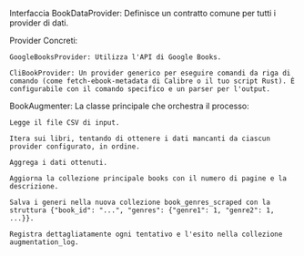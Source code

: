 Interfaccia BookDataProvider: Definisce un contratto comune per tutti i provider di dati.

Provider Concreti:

    GoogleBooksProvider: Utilizza l'API di Google Books.

    CliBookProvider: Un provider generico per eseguire comandi da riga di comando (come fetch-ebook-metadata di Calibre o il tuo script Rust). È configurabile con il comando specifico e un parser per l'output.

BookAugmenter: La classe principale che orchestra il processo:

    Legge il file CSV di input.

    Itera sui libri, tentando di ottenere i dati mancanti da ciascun provider configurato, in ordine.

    Aggrega i dati ottenuti.

    Aggiorna la collezione principale books con il numero di pagine e la descrizione.

    Salva i generi nella nuova collezione book_genres_scraped con la struttura {"book_id": "...", "genres": {"genre1": 1, "genre2": 1, ...}}.

    Registra dettagliatamente ogni tentativo e l'esito nella collezione augmentation_log.